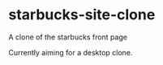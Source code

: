 # starbucks-site-clone

A clone of the starbucks front page

Currently aiming for a desktop clone.

